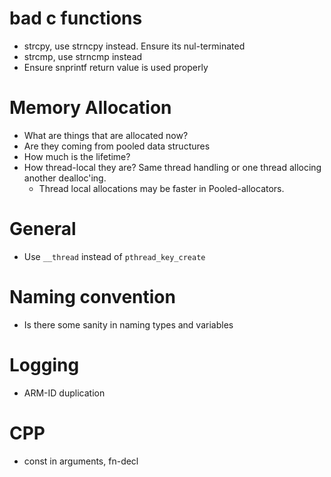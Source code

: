# bad c functions

* strcpy, use strncpy instead. Ensure its nul-terminated
* strcmp, use strncmp instead
* Ensure snprintf return value is used properly

# Memory Allocation

* What are things that are allocated now?
* Are they coming from pooled data structures
* How much is the lifetime?
* How thread-local they are? Same thread handling or one thread allocing another dealloc'ing.
    * Thread local allocations may be faster in Pooled-allocators.

# General

* Use `__thread` instead of `pthread_key_create`

# Naming convention

* Is there some sanity in naming types and variables

# Logging

* ARM-ID duplication

# CPP

* const in arguments, fn-decl

